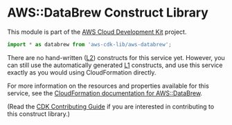 # AWS::DataBrew Construct Library


This module is part of the [AWS Cloud Development Kit](https://github.com/aws/aws-cdk) project.

```ts nofixture
import * as databrew from 'aws-cdk-lib/aws-databrew';
```

<!--BEGIN CFNONLY DISCLAIMER-->

There are no hand-written ([L2](https://docs.aws.amazon.com/cdk/latest/guide/constructs.html#constructs_lib)) constructs for this service yet. 
However, you can still use the automatically generated [L1](https://docs.aws.amazon.com/cdk/latest/guide/constructs.html#constructs_l1_using) constructs, and use this service exactly as you would using CloudFormation directly.

For more information on the resources and properties available for this service, see the [CloudFormation documentation for AWS::DataBrew](https://docs.aws.amazon.com/AWSCloudFormation/latest/UserGuide/AWS_DataBrew.html).

(Read the [CDK Contributing Guide](https://github.com/aws/aws-cdk/blob/master/CONTRIBUTING.md) if you are interested in contributing to this construct library.)

<!--END CFNONLY DISCLAIMER-->
